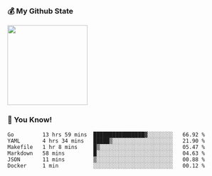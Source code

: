 ### :moneybag: My Github State

<img height="180em" src="https://github-readme-stats.vercel.app/api?username=G-Asura&show_icons=true&hide_border=true&count_private=true&include_all_commits=true" />

### :pill: You Know!
<!--START_SECTION:waka-->

```text
Go         13 hrs 59 mins  ████████████████▓░░░░░░░░   66.92 %
YAML       4 hrs 34 mins   █████▒░░░░░░░░░░░░░░░░░░░   21.90 %
Makefile   1 hr 8 mins     █▒░░░░░░░░░░░░░░░░░░░░░░░   05.47 %
Markdown   58 mins         █░░░░░░░░░░░░░░░░░░░░░░░░   04.63 %
JSON       11 mins         ▒░░░░░░░░░░░░░░░░░░░░░░░░   00.88 %
Docker     1 min           ░░░░░░░░░░░░░░░░░░░░░░░░░   00.12 %
```

<!--END_SECTION:waka-->

<!--
**G-Asura/G-Asura** is a ✨ _special_ ✨ repository because its `README.md` (this file) appears on your GitHub profile.

Here are some ideas to get you started:

- 🔭 I’m currently working on ...
- 🌱 I’m currently learning ...
- 👯 I’m looking to collaborate on ...
- 🤔 I’m looking for help with ...
- 💬 Ask me about ...
- 📫 How to reach me: ...
- 😄 Pronouns: ...
- ⚡ Fun fact: ...
-->
